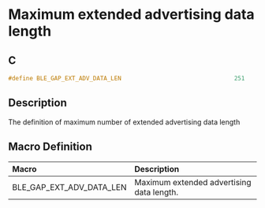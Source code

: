 # Maximum extended advertising data length

## C

```c
#define BLE_GAP_EXT_ADV_DATA_LEN                                251
```

## Description

The definition of maximum number of extended advertising data length

## Macro Definition

|Macro|Description|
|:---|:---|
|BLE_GAP_EXT_ADV_DATA_LEN|Maximum extended advertising data length.|
